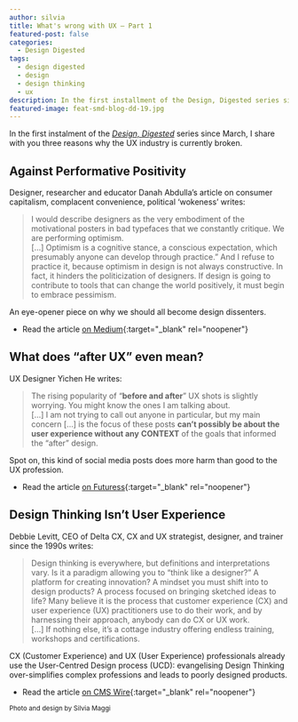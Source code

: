 ```yaml
---
author: silvia
title: What's wrong with UX – Part 1
featured-post: false
categories:
  - Design Digested
tags:
  - design digested
  - design
  - design thinking
  - ux
description: In the first installment of the Design, Digested series since March, I share with you three reasons why the UX industry is currently broken.
featured-image: feat-smd-blog-dd-19.jpg
---
```

In the first instalment of the _[Design, Digested](https://silviamaggidesign.com/?cat_ID=678)_ series since March, I share with you three reasons why the UX industry is currently broken.

<!--more-->

## Against Performative Positivity

Designer, researcher and educator Danah Abdulla’s article on consumer capitalism, complacent convenience, political ‘wokeness’ writes:

> I would describe designers as the very embodiment of the motivational posters in bad typefaces that we constantly critique. We are performing optimism.  
> […] Optimism is a cognitive stance, a conscious expectation, which presumably anyone can develop through practice.” And I refuse to practice it, because optimism in design is not always constructive. In fact, it hinders the politicization of designers. If design is going to contribute to tools that can change the world positively, it must begin to embrace pessimism.

An eye-opener piece on why we should all become design dissenters.

* Read the article [on Medium](https://futuress.org/magazine/against-performative-positivity/){:target="_blank" rel="noopener"}

## What does “after UX” even mean?

UX Designer Yichen He writes:

> The rising popularity of “**before and after**” UX shots is slightly worrying. You might know the ones I am talking about.   
> […] I am not trying to call out anyone in particular, but my main concern […] is the focus of these posts **can’t possibly be about the user experience without any** **CONTEXT** of the goals that informed the “after” design.

Spot on, this kind of social media posts does more harm than good to the UX profession.

* Read the article [on Futuress](https://uxdesign.cc/what-does-after-ux-even-mean-7edc3d4febc4){:target="_blank" rel="noopener"}

## Design Thinking Isn’t User Experience

Debbie Levitt, CEO of Delta CX, CX and UX strategist, designer, and trainer since the 1990s writes:

> Design thinking is everywhere, but definitions and interpretations vary. Is it a paradigm allowing you to “think like a designer?” A platform for creating innovation? A mindset you must shift into to design products? A process focused on bringing sketched ideas to life? Many believe it is the process that customer experience (CX) and user experience (UX) practitioners use to do their work, and by harnessing their approach, anybody can do CX or UX work.   
> […] If nothing else, it’s a cottage industry offering endless training, workshops and certifications.

CX (Customer Experience) and UX (User Experience) professionals already use the User-Centred Design process (UCD): evangelising Design Thinking over-simplifies complex professions and leads to poorly designed products.

* Read the article [on CMS Wire](https://www.cmswire.com/digital-experience/design-thinking-isnt-user-experience/){:target="_blank" rel="noopener"}

<small>Photo and design by Silvia Maggi</small>
